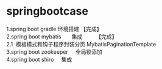  # springbootcase<br/>
1.spring boot gradle        环境搭建     【完成】 <br/>
2.spring boot mybatis       集成         【完成】 <br/>
  2.1  模板模式和钩子程序封装分页 MybatisPaginationTemplate <br/>
3.spring boot zookeeper     全局锁添加            <br/>
4.spring boot shiro         集成                 <br/>
